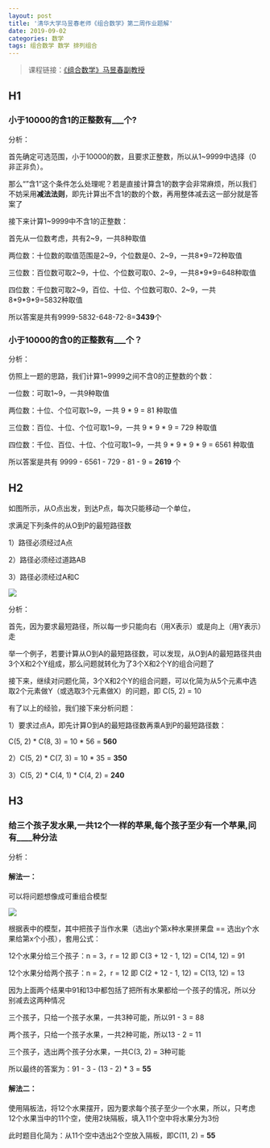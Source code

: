 ```yaml
---
layout: post
title: '清华大学马昱春老师《组合数学》第二周作业题解'
date: 2019-09-02
categories: 数学
tags: 组合数学 数学 排列组合
---
```


> 课程链接：[《组合数学》马昱春副教授](http://www.xuetangx.com/courses/course-v1:TsinghuaX+60240013X+sp/about) 

## H1

### 小于10000的含1的正整数有___个?

分析：

首先确定可选范围，小于10000的数，且要求正整数，所以从1~9999中选择（0非正非负）。

那么“”含1“这个条件怎么处理呢？若是直接计算含1的数字会非常麻烦，所以我们不妨采用**减法法则**，即先计算出不含1的数的个数，再用整体减去这一部分就是答案了

接下来计算1~9999中不含1的正整数：

首先从一位数考虑，共有2\~9，一共8种取值

两位数：十位数的取值范围是2\~9，个位数是0、2\~9，一共8\*9=72种取值

三位数：百位数可取2\~9，十位、个位数可取0、2\~9，一共8\*9\*9=648种取值

四位数：千位数可取2\~9，百位、十位、个位数可取0、2\~9，一共8\*9\*9\*9=5832种取值

所以答案是共有9999-5832-648-72-8=**3439**个

### 小于10000的含0的正整数有___个？

分析：

仿照上一题的思路，我们计算1~9999之间不含0的正整数的个数：

一位数：可取1~9，一共9种取值

两位数：十位、个位可取1~9，一共 9 \* 9 = 81 种取值

三位数：百位、十位、个位可取1~9，一共 9 \* 9 \* 9 = 729 种取值

四位数：千位、百位、十位、个位可取1~9，一共 9 \* 9 \* 9 \* 9 = 6561 种取值

所以答案是共有 9999 - 6561 - 729 - 81 - 9 = **2619** 个

## H2

如图所示，从O点出发，到达P点，每次只能移动一个单位，

求满足下列条件的从O到P的最短路径数

1）路径必须经过A点

2）路径必须经过道路AB

3）路径必须经过A和C

![](C:\Users\dht92\Desktop\QQ截图20190902162811.jpg)

分析：

首先，因为要求最短路径，所以每一步只能向右（用X表示）或是向上（用Y表示）走

举一个例子，若要计算从O到A的最短路径数，可以发现，从O到A的最短路径共由3个X和2个Y组成，那么问题就转化为了3个X和2个Y的组合问题了

接下来，继续对问题化简，3个X和2个Y的组合问题，可以化简为从5个元素中选取2个元素做Y（或选取3个元素做X）的问题，即 C(5, 2) = 10

有了以上的经验，我们接下来分析问题：

1）要求过点A，即先计算O到A的最短路径数再乘A到P的最短路径数：

C(5, 2) \* C(8, 3) = 10 \* 56 = **560**

2）C(5, 2) \* C(7, 3) = 10 * 35 = **350**

3）C(5, 2) \* C(4, 1) \* C(4, 2) = **240**

## H3

### 给三个孩子发水果,一共12个一样的苹果,每个孩子至少有一个苹果,问有____种分法

分析：

#### 解法一：

可以将问题想像成可重组合模型

![](C:\Users\dht92\Desktop\QQ截图20190902192002.jpg)

根据表中的模型，其中把孩子当作水果（选出y个第x种水果拼果盘 == 选出y个水果给第x个小孩），套用公式：

12个水果分给三个孩子：n = 3，r = 12 即 C(3 + 12 - 1, 12) = C(14, 12) = 91

12个水果分给两个孩子：n = 2，r = 12 即 C(2 + 12 - 1, 12) = C(13, 12) = 13

因为上面两个结果中91和13中都包括了把所有水果都给一个孩子的情况，所以分别减去这两种情况

三个孩子，只给一个孩子水果，一共3种可能，所以91 - 3 = 88

两个孩子，只给一个孩子水果，一共2种可能，所以13 - 2 = 11

三个孩子，选出两个孩子分水果，一共C(3, 2) = 3种可能

所以最终的答案为：91 - 3 - (13 - 2) \* 3 = **55**

#### 解法二：

 使用隔板法，将12个水果摆开，因为要求每个孩子至少一个水果，所以，只考虑12个水果当中的11个空，使用2块隔板，填入11个空中将水果分为3份

此时题目化简为：从11个空中选出2个空放入隔板，即C(11, 2) = **55**

